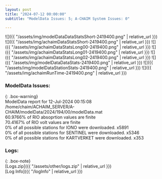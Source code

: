 ```yaml
---
layout: post
title: "2024-07-12 00:00:00"
subtitle: "ModelData Issues: 5; A-CHAIM System Issues: 0"

---
```


![]({{ "/assets/img/modelDataDataStatsShort-2419400.png" | relative_url }})
![]({{ "/assets/img/achaimDataStatsShort-2419400.png" | relative_url }})
![]({{ "/assets/img/achaimDataStatsLong00-2419400.png" | relative_url }})
![]({{ "/assets/img/achaimDataStatsLong01-2419400.png" | relative_url }})
![]({{ "/assets/img/achaimDataStatsLong02-2419400.png" | relative_url }})
![]({{ "/assets/img/modelDataDataStats-2419400.png" | relative_url }})
![]({{ "/assets/img/modelDataStationStats-2419400.png" | relative_url }})
![]({{ "/assets/img/achaimRunTime-2419400.png" | relative_url }})


### ModelData Issues:  
  
{: .box-warning}  
 ModelData report for 12-Jul-2024 00:15:08   
 /home/chaim/ACHAIM_SERVER/A-CHAIM/modelData/2024/194/00/modelData.mat   
 60.9766% of RIO absoprtion values are finite   
 70.4167% of RIO volt values are finite   
 0% of all possible stations for IONO were downloaded. x5891   
 0% of all possible stations for SENTINEL were downloaded. x5346   
 0% of all possible stations for KARTVERKET were downloaded. x353   
  


### Logs:  
  
{: .box-note}  
[Logs.zip]({{ "/assets/other/logs.zip" | relative_url }})  
[Log Info]({{ "/logInfo" | relative_url }})  
